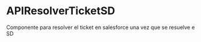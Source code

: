 # APIResolverTicketSD
 Componente para resolver el ticket en salesforce una vez que se resuelve e SD
